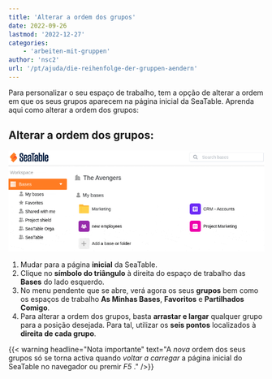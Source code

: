 ```yaml
---
title: 'Alterar a ordem dos grupos'
date: 2022-09-26
lastmod: '2022-12-27'
categories:
    - 'arbeiten-mit-gruppen'
author: 'nsc2'
url: '/pt/ajuda/die-reihenfolge-der-gruppen-aendern'
---
```


Para personalizar o seu espaço de trabalho, tem a opção de alterar a ordem em que os seus grupos aparecem na página inicial da SeaTable. Aprenda aqui como alterar a ordem dos grupos:

## Alterar a ordem dos grupos:

![Alterar a ordem dos grupos](images/change-the-order-of-the-groups-3.gif)

1. Mudar para a página **inicial** da SeaTable.
2. Clique no **símbolo do triângulo** à direita do espaço de trabalho das **Bases** do lado esquerdo.
3. No menu pendente que se abre, verá agora os seus **grupos** bem como os espaços de trabalho **As Minhas Bases**, **Favoritos** e **Partilhados Comigo**.
4. Para alterar a ordem dos grupos, basta **arrastar e largar** qualquer grupo para a posição desejada. Para tal, utilizar os **seis pontos** localizados à **direita de cada grupo**.

{{< warning  headline="Nota importante"  text="A _nova_ ordem dos seus grupos só se torna activa quando _voltar a carregar_ a página inicial do SeaTable no navegador ou premir _F5_ ." />}}
